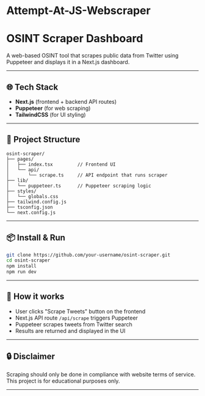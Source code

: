 # Attempt-At-JS-Webscraper

# OSINT Scraper Dashboard
A web-based OSINT tool that scrapes public data from Twitter using Puppeteer and displays it in a Next.js dashboard.

---

## 🌐 Tech Stack
- **Next.js** (frontend + backend API routes)
- **Puppeteer** (for web scraping)
- **TailwindCSS** (for UI styling)

---

## 📁 Project Structure
```
osint-scraper/
├── pages/
│   ├── index.tsx         // Frontend UI
│   └── api/
│       └── scrape.ts     // API endpoint that runs scraper
├── lib/
│   └── puppeteer.ts      // Puppeteer scraping logic
├── styles/
│   └── globals.css
├── tailwind.config.js
├── tsconfig.json
└── next.config.js
```

---

## 📦 Install & Run
```bash
git clone https://github.com/your-username/osint-scraper.git
cd osint-scraper
npm install
npm run dev
```

---

## 🧠 How it works
- User clicks "Scrape Tweets" button on the frontend
- Next.js API route `/api/scrape` triggers Puppeteer
- Puppeteer scrapes tweets from Twitter search
- Results are returned and displayed in the UI

---

## 🔒 Disclaimer
Scraping should only be done in compliance with website terms of service. This project is for educational purposes only.

---